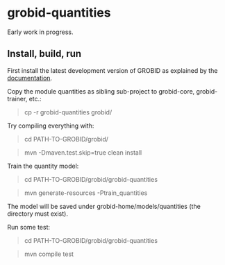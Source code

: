 # grobid-quantities

Early work in progress.

## Install, build, run

First install the latest development version of GROBID as explained by the [documentation](http://grobid.readthedocs.org).

Copy the module quantities as sibling sub-project to grobid-core, grobid-trainer, etc.:
> cp -r grobid-quantities grobid/

Try compiling everything with:
> cd PATH-TO-GROBID/grobid/

> mvn -Dmaven.test.skip=true clean install

Train the quantity model:
> cd PATH-TO-GROBID/grobid/grobid-quantities

> mvn generate-resources -Ptrain_quantities

The model will be saved under grobid-home/models/quantities (the directory must exist).

Run some test: 
> cd PATH-TO-GROBID/grobid/grobid-quantities

> mvn compile test

